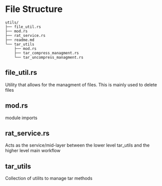 # File Structure

```
utils/
├── file_util.rs
├── mod.rs
├── rat_service.rs
├── readme.md
└── tar_utils
    ├── mod.rs
    ├── tar_compress_managment.rs
    └── tar_uncompress_managment.rs
```

## file_util.rs

Utility that allows for the managment of files. This is mainly used to delete files

## mod.rs

module imports

## rat_service.rs

Acts as the service/mid-layer between the lower level tar_utils and the higher level main workflow

## tar_utils

Collection of utilits to manage tar methods